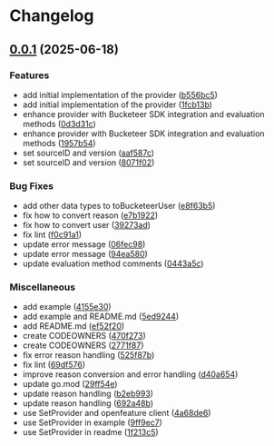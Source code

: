 # Changelog

## [0.0.1](https://github.com/bucketeer-io/openfeature-go-server-sdk/compare/v0.0.1...v0.0.1) (2025-06-18)


### Features

* add initial implementation of the provider ([b556bc5](https://github.com/bucketeer-io/openfeature-go-server-sdk/commit/b556bc5749c4372da2c46dc399f1a30ab8e0251e))
* add initial implementation of the provider ([1fcb13b](https://github.com/bucketeer-io/openfeature-go-server-sdk/commit/1fcb13b88200249dfe06f3984dcfd9e2f6a9c278))
* enhance provider with Bucketeer SDK integration and evaluation methods ([0d3d31c](https://github.com/bucketeer-io/openfeature-go-server-sdk/commit/0d3d31c164c8f9952499716f29bee3412ea1b836))
* enhance provider with Bucketeer SDK integration and evaluation methods ([1957b54](https://github.com/bucketeer-io/openfeature-go-server-sdk/commit/1957b544d7a6e19e8416ddcf1fabe870ca55c2ea))
* set sourceID and version ([aaf587c](https://github.com/bucketeer-io/openfeature-go-server-sdk/commit/aaf587c291ff9aa22d5e1838622960dff245c09f))
* set sourceID and version ([8071f02](https://github.com/bucketeer-io/openfeature-go-server-sdk/commit/8071f024a0003433799fe22a37f2f2054f9e3318))


### Bug Fixes

* add other data types to toBucketeerUser ([e8f63b5](https://github.com/bucketeer-io/openfeature-go-server-sdk/commit/e8f63b534c434b8c43b14257b035e9d9797bb40f))
* fix how to convert reason ([e7b1922](https://github.com/bucketeer-io/openfeature-go-server-sdk/commit/e7b19220dd9c757f00739a3f7832d9d4060fda5d))
* fix how to convert user ([39273ad](https://github.com/bucketeer-io/openfeature-go-server-sdk/commit/39273adbe13e94279a01869632f53aead5b8a52c))
* fix lint ([f0c91a1](https://github.com/bucketeer-io/openfeature-go-server-sdk/commit/f0c91a13250a11867d9e94c9d26b83ad18ef3c8d))
* update error message ([06fec98](https://github.com/bucketeer-io/openfeature-go-server-sdk/commit/06fec98a70066d2ebff32a05897990fb8605c2da))
* update error message ([94ea580](https://github.com/bucketeer-io/openfeature-go-server-sdk/commit/94ea580d152d48a8095fcb6212567eb5857bbe09))
* update evaluation method comments ([0443a5c](https://github.com/bucketeer-io/openfeature-go-server-sdk/commit/0443a5c60272e11be435beada931467998bd2614))


### Miscellaneous

* add example ([4155e30](https://github.com/bucketeer-io/openfeature-go-server-sdk/commit/4155e30050369199c58f62a939bfc6538e2607d6))
* add example and README.md ([5ed9244](https://github.com/bucketeer-io/openfeature-go-server-sdk/commit/5ed924445ad8daa1b0a2a43a2feb8e6db6956363))
* add README.md ([ef52f20](https://github.com/bucketeer-io/openfeature-go-server-sdk/commit/ef52f20a71726156a0bc593641995b782496fe80))
* create CODEOWNERS ([470f273](https://github.com/bucketeer-io/openfeature-go-server-sdk/commit/470f2731d24188c5aa005523dbe1ce0987ea95e3))
* create CODEOWNERS ([2771f87](https://github.com/bucketeer-io/openfeature-go-server-sdk/commit/2771f874c781645bb2b6701bcdddd1d1e18029d3))
* fix error  reason handling ([525f87b](https://github.com/bucketeer-io/openfeature-go-server-sdk/commit/525f87b22dac38d224ddcc80db2b925588ad0501))
* fix lint ([69df576](https://github.com/bucketeer-io/openfeature-go-server-sdk/commit/69df576dbe4603d698fc765a236b966b98a17440))
* improve reason conversion and error handling ([d40a654](https://github.com/bucketeer-io/openfeature-go-server-sdk/commit/d40a654b8aaef5251e14f706452ff8b217c88c31))
* update go.mod ([29ff54e](https://github.com/bucketeer-io/openfeature-go-server-sdk/commit/29ff54ec8f1850f88c33ca736c76e0dc7ee241d7))
* update reason handling ([b2eb993](https://github.com/bucketeer-io/openfeature-go-server-sdk/commit/b2eb993a8602075f3bd6943f18229d81d949d8fe))
* update reason handling ([692a48b](https://github.com/bucketeer-io/openfeature-go-server-sdk/commit/692a48b95645aa56a729cdec9448ef02fcab860c))
* use SetProvider and openfeature client ([4a68de6](https://github.com/bucketeer-io/openfeature-go-server-sdk/commit/4a68de6ef21e29329c4099a50091ee9e84c2f0a2))
* use SetProvider in example ([9ff9ec7](https://github.com/bucketeer-io/openfeature-go-server-sdk/commit/9ff9ec7ec80defcca99bcadee41314dcaac7100d))
* use SetProvider in readme ([1f213c5](https://github.com/bucketeer-io/openfeature-go-server-sdk/commit/1f213c54061d3b8c0c5536f93fe574fb32901f6e))
